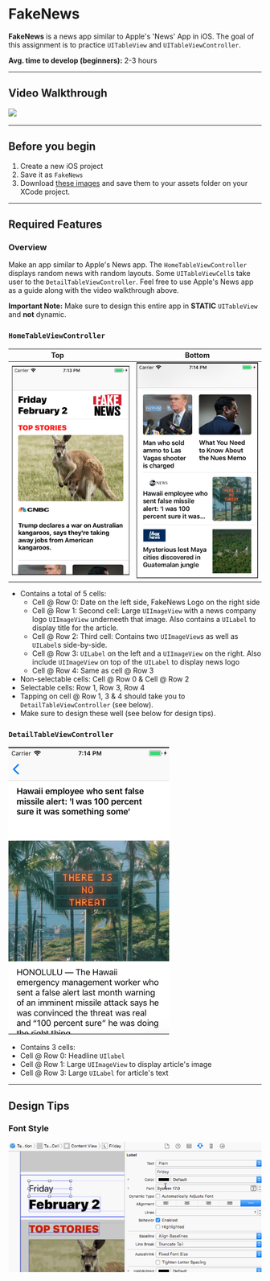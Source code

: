 # FakeNews
**FakeNews** is a news app similar to Apple's 'News' App in iOS. The goal of this assignment is to practice `UITableView` and `UITableViewController`.

**Avg. time to develop (beginners):** 2-3 hours

***

## Video Walkthrough

<img src='/FakeNews/demo.gif' width='' />

***

## Before you begin

1. Create a new iOS project
2. Save it as `FakeNews`
4. Download [these images](/FakeNews) and save them to your assets folder on your XCode project.

***

## Required Features

### Overview
Make an app similar to Apple's News app. The `HomeTableViewController` displays random news with random layouts. Some `UITableViewCell`s take user to the `DetailTableViewController`. Feel free to use Apple's News app as a guide along with the video walkthrough above.

**Important Note:** Make sure to design this entire app in **STATIC** `UITableView` and **not** dynamic.

### `HomeTableViewController`

Top                        |  Bottom
:-------------------------:|:-------------------------:
![](/HomePage1.png)        |   ![](/HomePage2.png)


* Contains a total of 5 cells:
  * Cell @ Row 0: Date on the left side, FakeNews Logo on the right side
  * Cell @ Row 1: Second cell: Large `UIImageView` with a news company logo `UIImageView` underneeth that image. Also contains a `UILabel` to display title for the article.
  * Cell @ Row 2: Third cell: Contains two `UIImageView`s as well as `UILabel`s side-by-side.
  * Cell @ Row 3: `UILabel` on the left and a `UIImageView` on the right. Also include `UIImageView` on top of the `UILabel` to display news logo
  * Cell @ Row 4: Same as cell @ Row 3
* Non-selectable cells: Cell @ Row 0 & Cell @ Row 2
* Selectable cells: Row 1, Row 3, Row 4
* Tapping on cell @ Row 1, 3 & 4 should take you to `DetailTableViewController` (see below).
* Make sure to design these well (see below for design tips).

### `DetailTableViewController`

![](/DetailPage.png)

* Contains 3 cells:
 * Cell @ Row 0: Headline `UIlabel`
 * Cell @ Row 1: Large `UIImageView` to display article's image
 * Cell @ Row 3: Large `UILabel` for article's text

***

## Design Tips

### Font Style
![](/Design%20Tips/font-style.gif)



